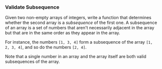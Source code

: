 ### Validate Subsequence

Given two non-empty arrays of integers, write a function that determines whether the
second array is a _subsequence_ of the first one. A subsequence of an array is a set of
numbers that aren't necessarily adjacent in the array but that are in the same order as
they appear in the array.

For instance, the numbers `[1, 3, 4]` form a subsequence of the array `[1, 2, 3, 4]`, and
so do the numbers `[2, 4]`.

Note that a single number in an array and the array itself are both valid subsequences of
the array.

